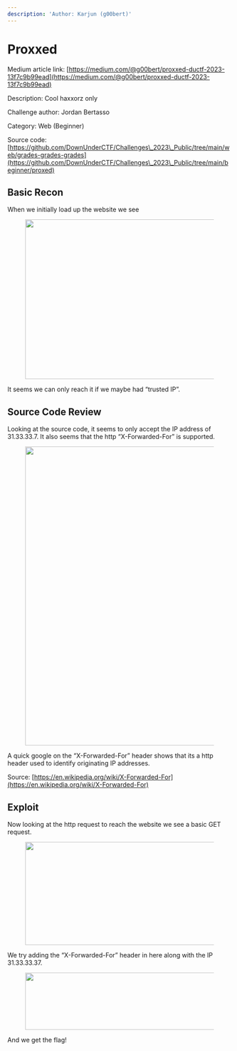 ```yaml
---
description: 'Author: Karjun (g00bert)'
---
```


# Proxxed

Medium article link: [https://medium.com/@g00bert/proxxed-ductf-2023-13f7c9b99ead](https://medium.com/@g00bert/proxxed-ductf-2023-13f7c9b99ead)

Description: Cool haxxorz only

Challenge author: Jordan Bertasso

Category: Web (Beginner)

Source code: [https://github.com/DownUnderCTF/Challenges\_2023\_Public/tree/main/web/grades-grades-grades](https://github.com/DownUnderCTF/Challenges\_2023\_Public/tree/main/beginner/proxed)

## Basic Recon <a href="#0cea" id="0cea"></a>

When we initially load up the website we see

<figure><img src="https://miro.medium.com/v2/resize:fit:921/1*Hlfs7edUVJB3K9x2Afk0NA.png" alt="" height="358" width="614"><figcaption></figcaption></figure>

It seems we can only reach it if we maybe had “trusted IP”.

## Source Code Review <a href="#5277" id="5277"></a>

Looking at the source code, it seems to only accept the IP address of 31.33.33.7. It also seems that the http “X-Forwarded-For” is supported.

<figure><img src="https://miro.medium.com/v2/resize:fit:1050/1*nSTtpf1KJow0rBIaxpkaSw.png" alt="" height="670" width="700"><figcaption></figcaption></figure>

A quick google on the “X-Forwarded-For” header shows that its a http header used to identify originating IP addresses.

Source: [https://en.wikipedia.org/wiki/X-Forwarded-For](https://en.wikipedia.org/wiki/X-Forwarded-For)

## Exploit <a href="#c2da" id="c2da"></a>

Now looking at the http request to reach the website we see a basic GET request.

<figure><img src="https://miro.medium.com/v2/resize:fit:1050/1*nZ55zDnuyIbwOOs_htfWZw.png" alt="" height="231" width="700"><figcaption></figcaption></figure>

We try adding the “X-Forwarded-For” header in here along with the IP 31.33.33.37.

<figure><img src="https://miro.medium.com/v2/resize:fit:1050/1*bnus6OroDvgEWsEQHzzH-w.png" alt="" height="128" width="700"><figcaption></figcaption></figure>

And we get the flag!

